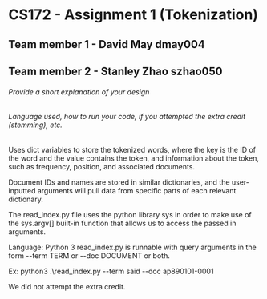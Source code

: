 # CS172 - Assignment 1 (Tokenization)

## Team member 1 - David May dmay004
## Team member 2 - Stanley Zhao szhao050

###### Provide a short explanation of your design
###### Language used, how to run your code, if you attempted the extra credit (stemming), etc. 

Uses dict variables to store the tokenized words, where the key is the ID of the word and the value contains the token, and information about the token, such as frequency, position, and associated documents. 

Document IDs and names are stored in similar dictionaries, and the user-inputted arguments will pull data from specific parts of each relevant dictionary.

The read_index.py file uses the python library sys in order to make use of the sys.argv[] built-in function that allows us to access the passed in arguments. 

Language: Python 3
read_index.py is runnable with query arguments in the form --term TERM or --doc DOCUMENT or both.

Ex:
python3 .\read_index.py --term said --doc ap890101-0001

We did not attempt the extra credit.